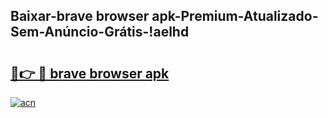 
## Baixar-brave browser apk-Premium-Atualizado-Sem-Anúncio-Grátis-!aelhd

# <h2><a href="https://andorid.site?title=brave_browser_apk&ref=27">🔗👉 🔴 brave browser apk</a></h2>

[![acn](https://github.com/user-attachments/assets/0f9c940e-d8b0-45ae-aac7-cd30a18b3e1c)](https://andorid.site?title=brave_browser_apk&ref=27)

